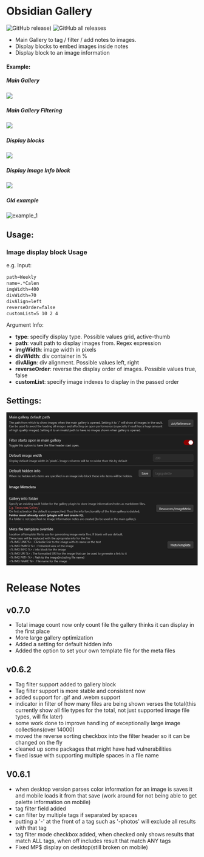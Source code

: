 # Obsidian Gallery
![GitHub release)](https://img.shields.io/github/v/release/TomNCatz/obsidian-gallery)
![GitHub all releases](https://img.shields.io/github/downloads/TomNCatz/obsidian-gallery/total)

- Main Gallery to tag / filter / add notes to images.
- Display blocks to embed images inside notes
- Display block to an image information

#### Example:

##### Main Gallery
![](https://raw.githubusercontent.com/TomNCatz/obsidian-gallery/main/images/Example_main_gallery_1.gif)

##### Main Gallery Filtering

![](https://raw.githubusercontent.com/TomNCatz/obsidian-gallery/main/images/Example_main_gallery_2.gif)

##### Display blocks

![](https://raw.githubusercontent.com/TomNCatz/obsidian-gallery/main/images/Example_Display_Block.gif)

##### Display Image Info block

![](https://raw.githubusercontent.com/TomNCatz/obsidian-gallery/main/images/Example_Info_Block.gif)

##### Old example
![example_1](https://raw.githubusercontent.com/TomNCatz/obsidian-gallery/main/images/example_1.png) 

## Usage:

### Image display block Usage
e.g. Input:

```
path=Weekly
name=.*Calen
imgWidth=400
divWidth=70
divAlign=left
reverseOrder=false
customList=5 10 2 4
```

Argument Info:
- **type**: specify display type. Possible values grid, active-thumb
- **path**: vault path to display images from. Regex expression
- **imgWidth**: image width in pixels
- **divWidth**: div container in %
- **divAlign**: div alignment. Possible values left, right
- **reverseOrder**: reverse the display order of images. Possible values true, false
- **customList**: specify image indexes to display in the passed order

## Settings:

![](https://raw.githubusercontent.com/TomNCatz/obsidian-gallery/main/images/Gallery_Settings.png)


# Release Notes
## v0.7.0
- Total image count now only count file the gallery thinks it can display in the first place
- More large gallery optimization
- Added a setting for default hidden info
- Added the option to set your own template file for the meta files

## v0.6.2
- Tag filter support added to gallery block
- Tag filter support is more stable and consistent now
- added support for .gif and .webm support
- indicator in filter of how many files are being shown verses the total(this currently show all file types for the total, not just supported image file types, will fix later)
- some work done to improve handling of exceptionally large image collections(over 14000)
- moved the reverse sorting checkbox into the filter header so it can be changed on the fly
- cleaned up some packages that might have had vulnerabilities
- fixed issue with supporting multiple spaces in a file name

## V0.6.1
- when desktop version parses color information for an image is saves it and mobile loads it from that save (work around for not being able to get palette information on mobile)
- tag filter field added
- can filter by multiple tags if separated by spaces
- putting a '-' at the front of a tag such as '-photos' will exclude all results with that tag
- tag filter mode checkbox added, when checked only shows results that match ALL tags, when off includes result that match ANY tags
- Fixed MP$ display on desktop(still broken on mobile)
